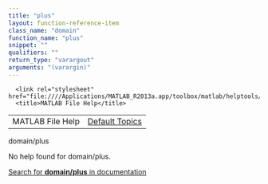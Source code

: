 ```yaml
---
title: "plus"
layout: function-reference-item
class_name: "domain"
function_name: "plus"
snippet: ""
qualifiers: ""
return_type: "varargout"
arguments: "(varargin)"
---
```


<html>
   <head>
      <meta http-equiv="Content-Type" content="text/html; charset=utf-8">
   
      <link rel="stylesheet" href="file:////Applications/MATLAB_R2013a.app/toolbox/matlab/helptools/private/helpwin.css">
      <title>MATLAB File Help</title>
   </head>
   <body>
      <!--Single-page help-->
      <table border="0" cellspacing="0" width="100%">
         <tr class="subheader">
            <td class="headertitle">MATLAB File Help</td>
            <td class="subheader-right"><a href="matlab:helpwin">Default Topics</a></td>
         </tr>
      </table>
      <div class="title">domain/plus</div>
      <!--No help found-->
      <p>No help found for <span class="helptopic">domain/plus</span>.
      </p>
      <p><a href="matlab:docsearch('domain/plus')">
            Search for <b>domain/plus</b> in documentation
            </a></p>
   </body>
</html>
